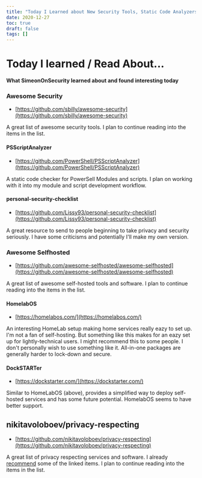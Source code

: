 ```yaml
---
title: "Today I Learned about New Security Tools, Static Code Analyzers, and Self-Hosted Service Options"
date: 2020-12-27
toc: true
draft: false
tags: []
---
```


# Today I learned / Read About...
**What SimeonOnSecurity learned about and found interesting today**

### Awesome Security
- [https://github.com/sbilly/awesome-security](https://github.com/sbilly/awesome-security)

A great list of awesome security tools. I plan to continue reading into the items in the list.

#### PSScriptAnalyzer
- [https://github.com/PowerShell/PSScriptAnalyzer](https://github.com/PowerShell/PSScriptAnalyzer)

A static code checker for PowerSell Modules and scripts. I plan on working with it into my module and script development workflow.

#### personal-security-checklist 
- [https://github.com/Lissy93/personal-security-checklist](https://github.com/Lissy93/personal-security-checklist)

A great resource to send to people beginning to take privacy and security seriously. I have some criticisms and potentially I'll make my own version.

### Awesome Selfhosted
- [https://github.com/awesome-selfhosted/awesome-selfhosted](https://github.com/awesome-selfhosted/awesome-selfhosted)

A great list of awesome self-hosted tools and software. I plan to continue reading into the items in the list.

#### HomelabOS
- [https://homelabos.com/](https://homelabos.com/)

An interesting HomeLab setup making home services really eazy to set up. I'm not a fan of self-hosting. But something like this makes for an eazy set up for lightly-technical users.
I might recommend this to some people. I don't personally wish to use something like it. All-in-one packages are generally harder to lock-down and secure.

#### DockSTARTer
- [https://dockstarter.com/](https://dockstarter.com/)

Similar to HomeLabOS (above), provides a simplified way to deploy self-hosted services and has some future potential. HomelabOS seems to have better support. 

## nikitavoloboev/privacy-respecting 
- [https://github.com/nikitavoloboev/privacy-respecting](https://github.com/nikitavoloboev/privacy-respecting)

A great list of privacy respecting services and software. I already [recommend](https://simeononsecurity.ch/recommendations) some of the linked items. I plan to continue reading into the items in the list.






